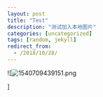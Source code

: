 ```yaml
---
layout: post
title: "Test"
description: "测试加入本地图片"
categories: [uncategorized]
tags: [random, jekyll]
redirect_from:
  - /2018/10/28/
---
```


![<img src="https://i.loli.net/2018/10/28/5bd55d67ae63c.png" alt="1540709439151.png" title="1540709439151.png" />

]